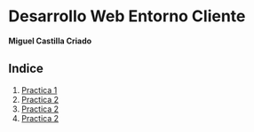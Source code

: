 # Desarrollo Web Entorno Cliente

**Miguel Castilla Criado**

## Indice
1. <a href='/Practicas/P1.md'>Practica 1</a> 
2. <a href= 'Practicas/P2.md'>Practica 2</a>
3. <a href= 'Practicas/P3.md'>Practica 2</a>
4. <a href= 'Practicas/P4.md'>Practica 2</a>

